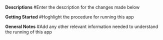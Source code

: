 **Descriptions**
#Enter the description for the changes made below



**Getting Started**
#Hoghlight the procedure for running this app



**General Notes**
#Add any other relevant information needed to understand the running of this app
